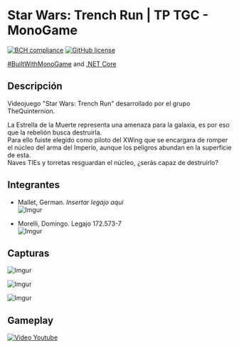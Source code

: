 # Star Wars: Trench Run | TP TGC - MonoGame
[![BCH compliance](https://bettercodehub.com/edge/badge/tgc-utn/tgc-monogame-tp?branch=master)](https://bettercodehub.com/)
[![GitHub license](https://img.shields.io/github/license/tgc-utn/tgc-monogame-tp.svg)](https://github.com/tgc-utn/tgc-monogame-tp/blob/master/LICENSE)

[#BuiltWithMonoGame](http://www.monogame.net) and [.NET Core](https://dotnet.microsoft.com)

## Descripción
Videojuego "Star Wars: Trench Run" desarrollado por el grupo TheQuinternion.

La Estrella de la Muerte representa una amenaza para la galaxia, es por eso que la rebelión busca destruirla.  
Para ello fuiste elegido como piloto del XWing que se encargara de romper el núcleo del arma del Imperio, aunque los peligros abundan en la superficie de esta.  
Naves TIEs y torretas resguardan el núcleo, ¿serás capaz de destruirlo?

## Integrantes

* Mallet, German. *Insertar legajo aqui*  
![Imgur](https://i.imgur.com/RthYIHeb.png)

* Morelli, Domingo. Legajo 172.573-7  
![Imgur](https://i.imgur.com/kueHsGhb.jpg) 

## Capturas
![Imgur](https://i.imgur.com/HzAQ7LYl.png)

![Imgur](https://i.imgur.com/gQjE947l.png)

![Imgur](https://i.imgur.com/TH4mNYfl.png)

## Gameplay
[![Video Youtube](https://img.youtube.com/vi/WqY4gvTiQDA/0.jpg)](https://youtu.be/WqY4gvTiQDA)
